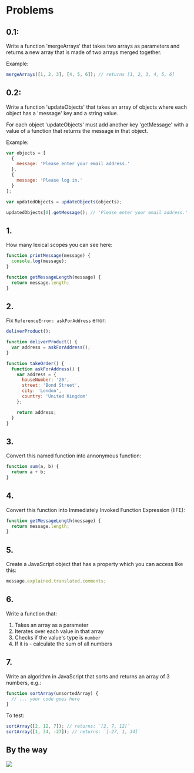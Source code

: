 # Problems


## 0.1:

Write a function 'mergeArrays' that takes two arrays as parameters and returns a new array that is made of two arrays merged together.

Example:

```js
mergeArrays([1, 2, 3], [4, 5, 6]); // returns [1, 2, 3, 4, 5, 6]
```

## 0.2:

Write a function 'updateObjects' that takes an array of objects where each object has a 'message' key and a string value.

For each object 'updateObjects' must add another key 'getMessage' with a value of a function that returns the message in that object.

Example:

```js
var objects = [
  {
    message: 'Please enter your email address.'
  },
  {
    message: 'Please log in.'
  }
];

var updatedObjects = updateObjects(objects);

updatedObjects[0].getMessage(); // 'Please enter your email address.'
```

## 1.

How many lexical scopes you can see here:

```js
function printMessage(message) {
  console.log(message);  
}

function getMessageLength(message) {
  return message.length;
}
```

## 2.

Fix `ReferenceError: askForAddress` error:

```js
deliverProduct();

function deliverProduct() {
  var address = askForAddress();
}

function takeOrder() {
  function askForAddress() {
    var address = {
      houseNumber: '20',
      street: 'Bond Street',
      city: 'London',
      country: 'United Kingdom'
    };

    return address;
  }
}
```

## 3.

Convert this named function into annonymous function:

```js
function sum(a, b) {
  return a + b;
}
```

## 4.

Convert this function into Immediately Invoked Function Expression (IIFE):

```js
function getMessageLength(message) {
  return message.length;
}
```

## 5.

Create a JavaScript object that has a property which you can access like this:

```js
message.explained.translated.comments;
```

## 6.

Write a function that:
1. Takes an array as a parameter
2. Iterates over each value in that array
3. Checks if the value's type is `number`
4. If it is - calculate the sum of all numbers

## 7.

Write an algorithm in JavaScript that sorts and returns an array of 3 numbers, e.g.:

```js
function sortArray(unsortedArray) {
  // ... your code goes here
}
```

To test:
```js
sortArray([2, 12, 7]); // returns: `[2, 7, 12]`
sortArray([1, 34, -27]); // returns: `[-27, 1, 34]`
```

## By the way

![](http://www.explainxkcd.com/wiki/images/e/e6/minifigs.png)
